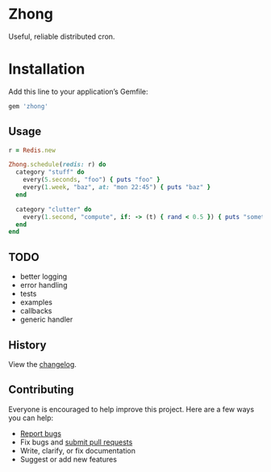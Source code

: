 # Zhong

Useful, reliable distributed cron.

# Installation

Add this line to your application’s Gemfile:

```ruby
gem 'zhong'
```

## Usage

```ruby
r = Redis.new

Zhong.schedule(redis: r) do
  category "stuff" do
    every(5.seconds, "foo") { puts "foo" }
    every(1.week, "baz", at: "mon 22:45") { puts "baz" }
  end

  category "clutter" do
    every(1.second, "compute", if: -> (t) { rand < 0.5 }) { puts "something happened" }
  end
end
```

## TODO
 - better logging
 - error handling
 - tests
 - examples
 - callbacks
 - generic handler

## History

View the [changelog](https://github.com/nickelser/zhong/blob/master/CHANGELOG.md).

## Contributing

Everyone is encouraged to help improve this project. Here are a few ways you can help:

- [Report bugs](https://github.com/nickelser/zhong/issues)
- Fix bugs and [submit pull requests](https://github.com/nickelser/zhong/pulls)
- Write, clarify, or fix documentation
- Suggest or add new features

